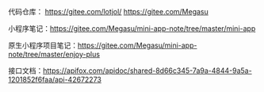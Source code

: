 代码仓库：
<https://gitee.com/lotjol/>
<https://gitee.com/Megasu>


小程序笔记：<https://gitee.com/Megasu/mini-app-note/tree/master/mini-app>

原生小程序项目笔记：<https://gitee.com/Megasu/mini-app-note/tree/master/enjoy-plus>

接口文档：<https://apifox.com/apidoc/shared-8d66c345-7a9a-4844-9a5a-1201852f6faa/api-42672273>



